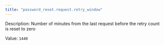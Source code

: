 ```yaml
---
title: "password_reset.request.retry_window"
---
```


Description: Number of minutes from the last request before the retry count is reset to zero

Value: `1440`